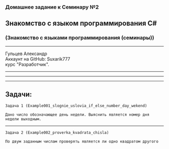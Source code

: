 ### Домашнее задание к Семинару №2
## Знакомство с языком программирования С#
### (Знакомство с языками программирования (семинары))
---
Гульцев Александр  
Аккаунт на GitHub: Suxarik777  
курс "Разработчик".

---
---
---
## Задачи:

    Задача 1 (Example001_slognie_uslovia_if_else_number_day_wekend) 

    Дано число обозначающее день недели. Выяснить является номер дня недели выходным.
---
    Задача 2 (Example002_proverka_kvadrata_chisla) 

    По двум заданным числам проверять является ли одно квадратом другого